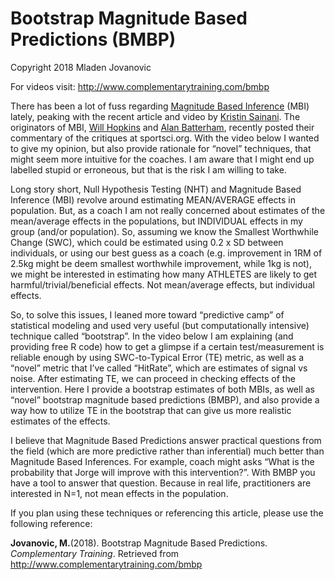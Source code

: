 # Bootstrap Magnitude Based Predictions (BMBP)
Copyright 2018 Mladen Jovanovic

For videos visit: http://www.complementarytraining.com/bmbp

There has been a lot of fuss regarding [Magnitude Based Inference][1] (MBI) lately, peaking with the recent article and video by [Kristin Sainani][2]. The originators of MBI, [Will Hopkins][3] and [Alan Batterham][4], recently posted their commentary of the critiques at sportsci.org. With the video below I wanted to give my opinion, but also provide rationale for “novel” techniques, that might seem more intuitive for the coaches. I am aware that I might end up labelled stupid or erroneous, but that is the risk I am willing to take.

Long story short, Null Hypothesis Testing (NHT) and Magnitude Based Inference (MBI) revolve around estimating MEAN/AVERAGE effects in population. But, as a coach I am not really concerned about estimates of the mean/average effects in the populations, but INDIVIDUAL effects in my group (and/or population). So, assuming we know the Smallest Worthwhile Change (SWC), which could be estimated using 0.2 x SD between individuals, or using our best guess as a coach (e.g. improvement in 1RM of 2.5kg might be deem smallest worthwhile improvement, while 1kg is not), we might be interested in estimating how many ATHLETES are likely to get harmful/trivial/beneficial effects. Not mean/average effects, but individual effects.

So, to solve this issues, I leaned more toward “predictive camp” of statistical modeling and used very useful (but computationally intensive) technique called “bootstrap”. In the video below I am explaining (and providing free R code) how to get a glimpse if a certain test/measurement is reliable enough by using SWC-to-Typical Error (TE) metric, as well as a “novel” metric that I’ve called “HitRate”, which are estimates of signal vs noise. After estimating TE, we can proceed in checking effects of the intervention. Here I provide a bootstrap estimates of both MBIs, as well as “novel” bootstrap magnitude based predictions (BMBP), and also provide a way how to utilize TE in the bootstrap that can give us more realistic estimates of the effects.

I believe that Magnitude Based Predictions answer practical questions from the field (which are more predictive rather than inferential) much better than Magnitude Based Inferences. For example, coach might asks “What is the probability that Jorge will improve with this intervention?”. With BMBP you have a tool to answer that question. Because in real life, practitioners are interested in N=1, not mean effects in the population.

If you plan using these techniques or referencing this article, please use the following reference:

**Jovanovic, M.**(2018). Bootstrap Magnitude Based Predictions. _Complementary Training_. Retrieved from http://www.complementarytraining.com/bmbp

[1]:	http://sportsci.org/jour/05/ambwgh.htm
[2]:	https://twitter.com/kristinsainani
[3]:	https://twitter.com/WillTheKiwi
[4]:	https://twitter.com/Alan_Batterham